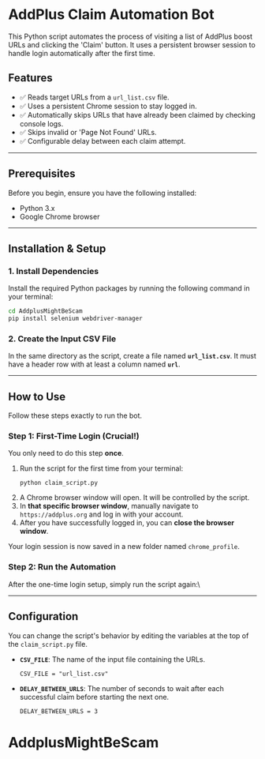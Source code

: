 # AddPlus Claim Automation Bot

This Python script automates the process of visiting a list of AddPlus boost URLs and clicking the 'Claim' button. It uses a persistent browser session to handle login automatically after the first time.

## Features

* ✅ Reads target URLs from a `url_list.csv` file.
* ✅ Uses a persistent Chrome session to stay logged in.
* ✅ Automatically skips URLs that have already been claimed by checking console logs.
* ✅ Skips invalid or 'Page Not Found' URLs.
* ✅ Configurable delay between each claim attempt.

---
## Prerequisites

Before you begin, ensure you have the following installed:
* Python 3.x
* Google Chrome browser

---
## Installation & Setup

### 1. Install Dependencies

Install the required Python packages by running the following command in your terminal:

```bash
cd AddplusMightBeScam
pip install selenium webdriver-manager
```


### 2. Create the Input CSV File

In the same directory as the script, create a file named **`url_list.csv`**. It must have a header row with at least a column named **`url`**.

---
## How to Use

Follow these steps exactly to run the bot.

### Step 1: First-Time Login (Crucial!)

You only need to do this step **once**.

1.  Run the script for the first time from your terminal:
    ```
    python claim_script.py
    ```
2.  A Chrome browser window will open. It will be controlled by the script.
3.  In **that specific browser window**, manually navigate to `https://addplus.org` and log in with your account.
4.  After you have successfully logged in, you can **close the browser window**.

Your login session is now saved in a new folder named `chrome_profile`.

### Step 2: Run the Automation

After the one-time login setup, simply run the script again:\

---

## Configuration

You can change the script's behavior by editing the variables at the top of the `claim_script.py` file.

* **`CSV_FILE`**: The name of the input file containing the URLs.
    ```
    CSV_FILE = "url_list.csv"
    ```

* **`DELAY_BETWEEN_URLS`**: The number of seconds to wait after each successful claim before starting the next one.
    ```
    DELAY_BETWEEN_URLS = 3
# AddplusMightBeScam
